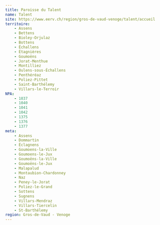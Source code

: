 ```yaml
---
title: Paroisse du Talent
name: Talent
site: https://www.eerv.ch/region/gros-de-vaud-venoge/talent/accueil
territoire:
    - Assens
    - Bettens
    - Bioley-Orjulaz
    - Bottens
    - Échallens
    - Étagnières
    - Goumoëns
    - Jorat-Menthue
    - Montilliez
    - Oulens-sous-Échallens
    - Penthéréaz
    - Poliez-Pittet
    - Saint-Barthélemy
    - Villars-le-Terroir
NPA:
    - 1037
    - 1040
    - 1041
    - 1042
    - 1375
    - 1376
    - 1377
meta:
    - Assens
    - Dommartin
    - Éclagnens
    - Goumoens-la-Ville
    - Goumoens-le-Jux
    - Goumoëns-la-Ville
    - Goumoëns-le-Jux
    - Malapalud
    - Montaubion-Chardonney
    - Naz
    - Peney-le-Jorat
    - Poliez-le-Grand
    - Sottens
    - Sugnens
    - Villars-Mendraz
    - Villars-Tiercelin
    - St-Barthélemy
region: Gros-de-Vaud - Venoge
---
```


